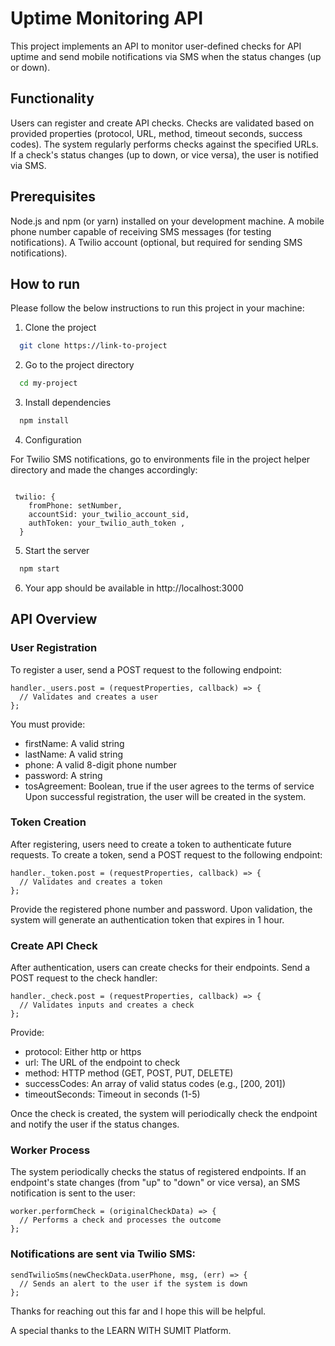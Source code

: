 
# Uptime Monitoring API

This project implements an API to monitor user-defined checks for API uptime and send mobile notifications via SMS when the status changes (up or down).

## Functionality

Users can register and create API checks.
Checks are validated based on provided properties (protocol, URL, method, timeout seconds, success codes).
The system regularly performs checks against the specified URLs.
If a check's status changes (up to down, or vice versa), the user is notified via SMS.
## Prerequisites

Node.js and npm (or yarn) installed on your development machine.
A mobile phone number capable of receiving SMS messages (for testing notifications).
A Twilio account (optional, but required for sending SMS notifications).

        
    


## How to run
Please follow the below instructions to run this project in your machine:

1. Clone the project

```bash
  git clone https://link-to-project
```

2. Go to the project directory

```bash
  cd my-project
```

3. Install dependencies

```bash
  npm install
```
4. Configuration

For Twilio SMS notifications, go to environments file in the project helper directory and made the changes accordingly:
```

 twilio: {
    fromPhone: setNumber,
    accountSid: your_twilio_account_sid,
    authToken: your_twilio_auth_token ,
  }
```

5. Start the server
```bash
  npm start
```
6. Your app should be available in http://localhost:3000


## API Overview
### User Registration
To register a user, send a POST request to the following endpoint:
```
handler._users.post = (requestProperties, callback) => {
  // Validates and creates a user
};
```
You must provide:

* firstName: A valid string
* lastName: A valid string
* phone: A valid 8-digit phone number
* password: A string
* tosAgreement: Boolean, true if the user agrees to the terms of service
Upon successful registration, the user will be created in the system.

### Token Creation
After registering, users need to create a token to authenticate future requests. To create a token, send a POST request to the following endpoint:
```
handler._token.post = (requestProperties, callback) => {
  // Validates and creates a token
};
```
Provide the registered phone number and password. Upon validation, the system will generate an authentication token that expires in 1 hour.

### Create API Check
After authentication, users can create checks for their endpoints. Send a POST request to the check handler:
```
handler._check.post = (requestProperties, callback) => {
  // Validates inputs and creates a check
};
```
Provide:

* protocol: Either http or https
* url: The URL of the endpoint to check
* method: HTTP method (GET, POST, PUT, DELETE)
* successCodes: An array of valid status codes (e.g., [200, 201])
* timeoutSeconds: Timeout in seconds (1-5)

Once the check is created, the system will periodically check the endpoint and notify the user if the status changes.

### Worker Process
The system periodically checks the status of registered endpoints. If an endpoint's state changes (from "up" to "down" or vice versa), an SMS notification is sent to the user:

```
worker.performCheck = (originalCheckData) => {
  // Performs a check and processes the outcome
};
```
### Notifications are sent via Twilio SMS:
```
sendTwilioSms(newCheckData.userPhone, msg, (err) => {
  // Sends an alert to the user if the system is down
};
```

Thanks for reaching out this far and I hope this will be helpful.

A special thanks to the LEARN WITH SUMIT Platform.
